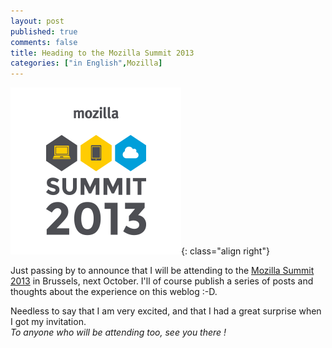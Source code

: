 ```yaml
---
layout: post
published: true
comments: false
title: Heading to the Mozilla Summit 2013
categories: ["in English",Mozilla]
---
```

![Mozilla Summit 2013](/images/mozillasummit.png){: class="align right"}

Just passing by to announce that I will be attending to the [Mozilla Summit 2013](http://summit.mozilla.org/) in Brussels, next October. I'll of course publish a series of posts and thoughts about the experience on this weblog :-D.

Needless to say that I am very excited, and that I had a great surprise when I got my invitation.  
*To anyone who will be attending too, see you there !*
